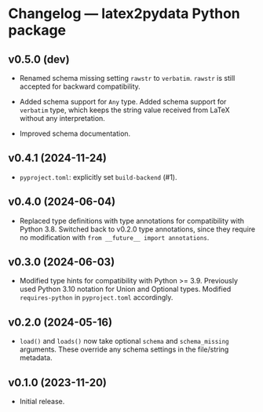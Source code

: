 # Changelog — latex2pydata Python package


## v0.5.0 (dev)

*  Renamed schema missing setting `rawstr` to `verbatim`.  `rawstr` is still
   accepted for backward compatibility.

*  Added schema support for `Any` type.  Added schema support for `verbatim`
   type, which keeps the string value received from LaTeX without any
   interpretation.

*  Improved schema documentation.



## v0.4.1 (2024-11-24)

*  `pyproject.toml`:  explicitly set `build-backend` (#1).



## v0.4.0 (2024-06-04)

*  Replaced type definitions with type annotations for compatibility with
   Python 3.8.  Switched back to v0.2.0 type annotations, since they
   require no modification with `from __future__ import annotations`.


## v0.3.0 (2024-06-03)

*  Modified type hints for compatibility with Python >= 3.9.  Previously used
   Python 3.10 notation for Union and Optional types.  Modified
   `requires-python` in `pyproject.toml` accordingly.


## v0.2.0 (2024-05-16)

*  `load()` and `loads()` now take optional `schema` and `schema_missing`
   arguments.  These override any schema settings in the file/string metadata.


## v0.1.0 (2023-11-20)

*  Initial release.
